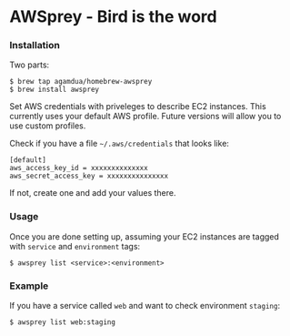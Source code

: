 AWSprey - Bird is the word
==========================

### Installation

Two parts:

```
$ brew tap agamdua/homebrew-awsprey
$ brew install awsprey
```

Set AWS credentials with priveleges to describe EC2 instances. This currently
uses your default AWS profile. Future versions will allow you to use
custom profiles.

Check if you have a file `~/.aws/credentials` that looks like:

```
[default]
aws_access_key_id = xxxxxxxxxxxxxx
aws_secret_access_key = xxxxxxxxxxxxxxx
```

If not, create one and add your values there.

### Usage

Once you are done setting up, assuming your EC2 instances are tagged
with `service` and `environment` tags:

```
$ awsprey list <service>:<environment>
```

### Example

If you have a service called `web` and want to check environment `staging`:

```
$ awsprey list web:staging
```